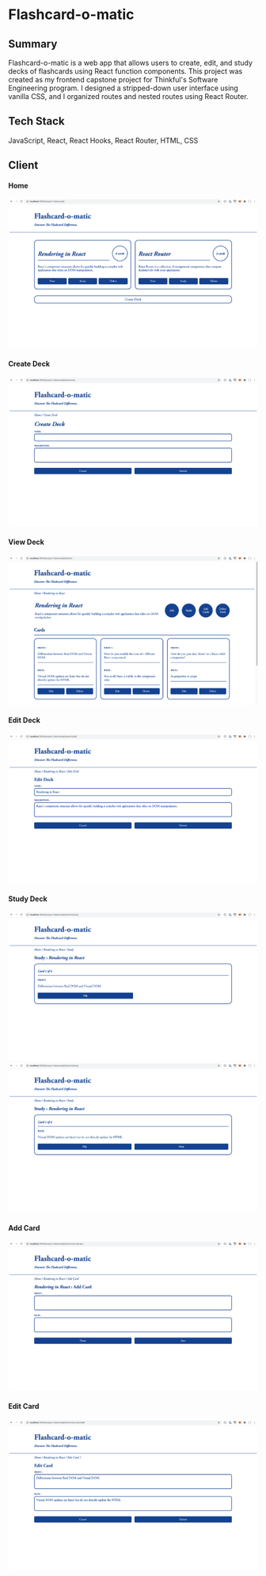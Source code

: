 # Flashcard-o-matic

## Summary

Flashcard-o-matic is a web app that allows users to create, edit, and study decks of flashcards using React function components. This project was created as my frontend capstone project for Thinkful's Software Engineering program. I designed a stripped-down user interface using vanilla CSS, and I organized routes and nested routes using React Router.

## Tech Stack

JavaScript, React, React Hooks, React Router, HTML, CSS

## Client

#### Home

![Home](./screenshots/flashcards_home.png)

#### Create Deck

![Create Deck](./screenshots/flashcards_create-deck.png)

#### View Deck

![View Deck](./screenshots/flashcards_view-deck.png)

#### Edit Deck

![Edit Deck](./screenshots/flashcards_edit-deck.png)

#### Study Deck

![Study Front](./screenshots/flashcards_study-front.png)
![Study Back](./screenshots/flashcards_study-back.png)

#### Add Card

![Add Card](./screenshots/flashcards_add-card.png)

#### Edit Card

![Edit Card](./screenshots/flashcards_edit-card.png)
